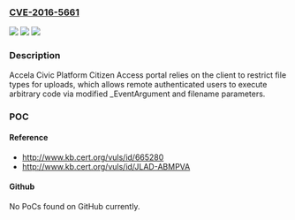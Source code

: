 ### [CVE-2016-5661](https://cve.mitre.org/cgi-bin/cvename.cgi?name=CVE-2016-5661)
![](https://img.shields.io/static/v1?label=Product&message=n%2Fa&color=blue)
![](https://img.shields.io/static/v1?label=Version&message=n%2Fa&color=blue)
![](https://img.shields.io/static/v1?label=Vulnerability&message=n%2Fa&color=brighgreen)

### Description

Accela Civic Platform Citizen Access portal relies on the client to restrict file types for uploads, which allows remote authenticated users to execute arbitrary code via modified _EventArgument and filename parameters.

### POC

#### Reference
- http://www.kb.cert.org/vuls/id/665280
- http://www.kb.cert.org/vuls/id/JLAD-ABMPVA

#### Github
No PoCs found on GitHub currently.

